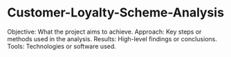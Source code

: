 # Customer-Loyalty-Scheme-Analysis
Objective: What the project aims to achieve. Approach: Key steps or methods used in the analysis. Results: High-level findings or conclusions. Tools: Technologies or software used.
